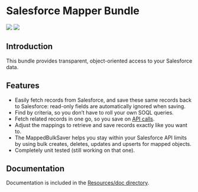 # Salesforce Mapper Bundle

![](https://img.shields.io/github/v/release/comsave/salesforce-mapper-bundle)
![](https://img.shields.io/travis/comsave/salesforce-mapper-bundle)

## Introduction

This bundle provides transparent, object-oriented access to your Salesforce
data. 

## Features

* Easily fetch records from Salesforce, and save these same records back to
  Salesforce: read-only fields are automatically ignored when saving.
* Find by criteria, so you don’t have to roll your own SOQL queries.
* Fetch related records in one go, so you save on
[API calls](http://www.salesforce.com/us/developer/docs/api/Content/implementation_considerations.htm#topic-title_request_metering).
* Adjust the mappings to retrieve and save records exactly like you want to.
* The MappedBulkSaver helps you stay within your Salesforce API limits by using 
  bulk creates, deletes, updates and upserts for mapped objects.
* Completely unit tested (still working on that one).

## Documentation

Documentation is included in the [Resources/doc directory](http://github.com/LogicItLab/LogicItLabSalesforceMapperBundle/tree/master/Resources/doc/index.md).
